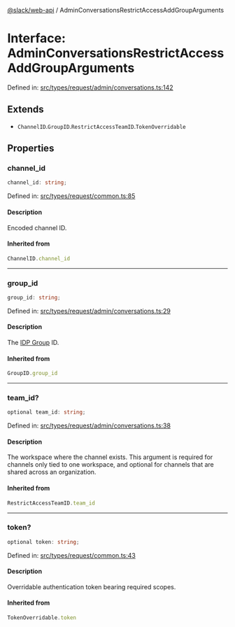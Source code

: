 [@slack/web-api](../index.md) / AdminConversationsRestrictAccessAddGroupArguments

# Interface: AdminConversationsRestrictAccessAddGroupArguments

Defined in: [src/types/request/admin/conversations.ts:142](https://github.com/slackapi/node-slack-sdk/blob/main/packages/web-api/src/types/request/admin/conversations.ts#L142)

## Extends

- `ChannelID`.`GroupID`.`RestrictAccessTeamID`.`TokenOverridable`

## Properties

### channel\_id

```ts
channel_id: string;
```

Defined in: [src/types/request/common.ts:85](https://github.com/slackapi/node-slack-sdk/blob/main/packages/web-api/src/types/request/common.ts#L85)

#### Description

Encoded channel ID.

#### Inherited from

```ts
ChannelID.channel_id
```

***

### group\_id

```ts
group_id: string;
```

Defined in: [src/types/request/admin/conversations.ts:29](https://github.com/slackapi/node-slack-sdk/blob/main/packages/web-api/src/types/request/admin/conversations.ts#L29)

#### Description

The [IDP Group](https://slack.com/help/articles/115001435788-Connect-identity-provider-groups-to-your-Enterprise-Grid-org) ID.

#### Inherited from

```ts
GroupID.group_id
```

***

### team\_id?

```ts
optional team_id: string;
```

Defined in: [src/types/request/admin/conversations.ts:38](https://github.com/slackapi/node-slack-sdk/blob/main/packages/web-api/src/types/request/admin/conversations.ts#L38)

#### Description

The workspace where the channel exists. This argument is required for channels only tied to
one workspace, and optional for channels that are shared across an organization.

#### Inherited from

```ts
RestrictAccessTeamID.team_id
```

***

### token?

```ts
optional token: string;
```

Defined in: [src/types/request/common.ts:43](https://github.com/slackapi/node-slack-sdk/blob/main/packages/web-api/src/types/request/common.ts#L43)

#### Description

Overridable authentication token bearing required scopes.

#### Inherited from

```ts
TokenOverridable.token
```
